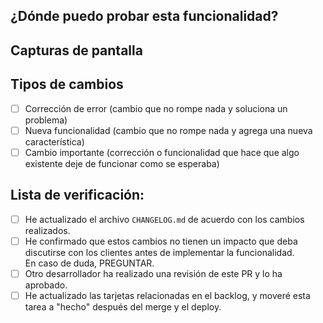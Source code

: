 <!--- Proporciona un resumen general de tus cambios en el título de arriba -->

## ¿Dónde puedo probar esta funcionalidad?
<!--- Explica cómo se puede acceder a esta funcionalidad -->

## Capturas de pantalla
<!--- Proporciona capturas de pantalla que muestren cómo funciona esta funcionalidad -->

## Tipos de cambios
<!--- ¿Qué tipo de cambios introduce tu código? Marca con una `x` las casillas que correspondan: -->
- [ ] Corrección de error (cambio que no rompe nada y soluciona un problema)
- [ ] Nueva funcionalidad (cambio que no rompe nada y agrega una nueva característica)
- [ ] Cambio importante (corrección o funcionalidad que hace que algo existente deje de funcionar como se esperaba)

## Lista de verificación:
<!--- Revisa todos los siguientes puntos y marca con una `x` los que correspondan. -->
- [ ] He actualizado el archivo `CHANGELOG.md` de acuerdo con los cambios realizados.  
- [ ] He confirmado que estos cambios no tienen un impacto que deba discutirse con los clientes antes de implementar la funcionalidad.  
      En caso de duda, PREGUNTAR.  
- [ ] Otro desarrollador ha realizado una revisión de este PR y lo ha aprobado.  
- [ ] He actualizado las tarjetas relacionadas en el backlog, y moveré esta tarea a "hecho" después del merge y el deploy.  

